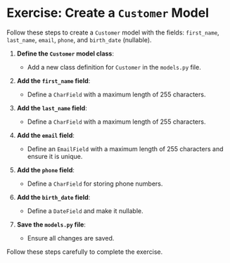 # Exercise: Create a `Customer` Model

Follow these steps to create a `Customer` model with the fields: `first_name`, `last_name`, `email`, `phone`, and `birth_date` (nullable).

1. **Define the `Customer` model class**:
   - Add a new class definition for `Customer` in the `models.py` file.

2. **Add the `first_name` field**:
   - Define a `CharField` with a maximum length of 255 characters.

3. **Add the `last_name` field**:
   - Define a `CharField` with a maximum length of 255 characters.

4. **Add the `email` field**:
   - Define an `EmailField` with a maximum length of 255 characters and ensure it is unique.

5. **Add the `phone` field**:
   - Define a `CharField` for storing phone numbers.

6. **Add the `birth_date` field**:
   - Define a `DateField` and make it nullable.

7.  **Save the `models.py` file**:
    - Ensure all changes are saved.

Follow these steps carefully to complete the exercise.